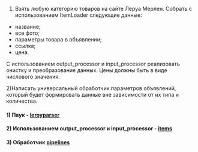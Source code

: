 1) Взять любую категорию товаров на сайте Леруа Мерлен. Собрать с использованием ItemLoader следующие данные:
  - название;
  - все фото;
  - параметры товара в объявлении;
  - ссылка;
  - цена.

С использованием output_processor и input_processor реализовать очистку и преобразование данных. Цены должны быть в виде числового значения.

2)Написать универсальный обработчик параметров объявлений, который будет формировать данные вне зависимости от их типа и количества.

#### 1) Паук - [leroyparser](https://github.com/Rusta12/CrawlingParsingScraping-Python/blob/master/Lesson%207/leroyparser/spiders/leroymerlin.py)


#### 2) Использованием output_processor и input_processor - [items](https://github.com/Rusta12/CrawlingParsingScraping-Python/blob/master/Lesson%207/leroyparser/items.py) 

#### 3) Обработчик [pipelines](https://github.com/Rusta12/CrawlingParsingScraping-Python/blob/master/Lesson%207/leroyparser/pipelines.py)
